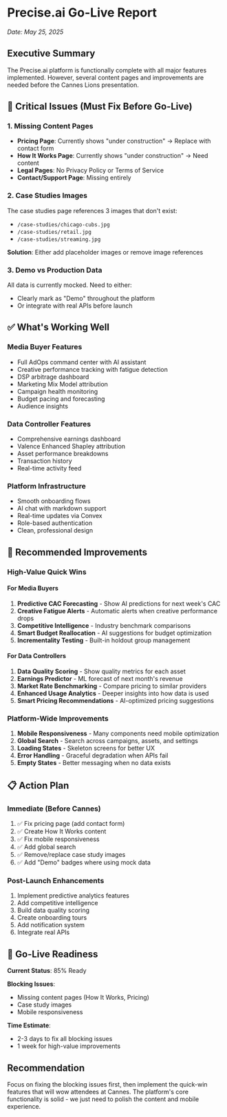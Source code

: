 # Precise.ai Go-Live Report
*Date: May 25, 2025*

## Executive Summary

The Precise.ai platform is functionally complete with all major features implemented. However, several content pages and improvements are needed before the Cannes Lions presentation.

## 🚨 Critical Issues (Must Fix Before Go-Live)

### 1. Missing Content Pages
- **Pricing Page**: Currently shows "under construction" → Replace with contact form
- **How It Works Page**: Currently shows "under construction" → Need content
- **Legal Pages**: No Privacy Policy or Terms of Service
- **Contact/Support Page**: Missing entirely

### 2. Case Studies Images
The case studies page references 3 images that don't exist:
- `/case-studies/chicago-cubs.jpg`
- `/case-studies/retail.jpg`
- `/case-studies/streaming.jpg`

**Solution**: Either add placeholder images or remove image references

### 3. Demo vs Production Data
All data is currently mocked. Need to either:
- Clearly mark as "Demo" throughout the platform
- Or integrate with real APIs before launch

## ✅ What's Working Well

### Media Buyer Features
- Full AdOps command center with AI assistant
- Creative performance tracking with fatigue detection
- DSP arbitrage dashboard
- Marketing Mix Model attribution
- Campaign health monitoring
- Budget pacing and forecasting
- Audience insights

### Data Controller Features
- Comprehensive earnings dashboard
- Valence Enhanced Shapley attribution
- Asset performance breakdowns
- Transaction history
- Real-time activity feed

### Platform Infrastructure
- Smooth onboarding flows
- AI chat with markdown support
- Real-time updates via Convex
- Role-based authentication
- Clean, professional design

## 🎯 Recommended Improvements

### High-Value Quick Wins

#### For Media Buyers
1. **Predictive CAC Forecasting** - Show AI predictions for next week's CAC
2. **Creative Fatigue Alerts** - Automatic alerts when creative performance drops
3. **Competitive Intelligence** - Industry benchmark comparisons
4. **Smart Budget Reallocation** - AI suggestions for budget optimization
5. **Incrementality Testing** - Built-in holdout group management

#### For Data Controllers
1. **Data Quality Scoring** - Show quality metrics for each asset
2. **Earnings Predictor** - ML forecast of next month's revenue
3. **Market Rate Benchmarking** - Compare pricing to similar providers
4. **Enhanced Usage Analytics** - Deeper insights into how data is used
5. **Smart Pricing Recommendations** - AI-optimized pricing suggestions

### Platform-Wide Improvements
1. **Mobile Responsiveness** - Many components need mobile optimization
2. **Global Search** - Search across campaigns, assets, and settings
3. **Loading States** - Skeleton screens for better UX
4. **Error Handling** - Graceful degradation when APIs fail
5. **Empty States** - Better messaging when no data exists

## 📋 Action Plan

### Immediate (Before Cannes)
1. ✅ Fix pricing page (add contact form)
2. ✅ Create How It Works content
3. ✅ Fix mobile responsiveness
4. ✅ Add global search
5. ✅ Remove/replace case study images
6. ✅ Add "Demo" badges where using mock data

### Post-Launch Enhancements
1. Implement predictive analytics features
2. Add competitive intelligence
3. Build data quality scoring
4. Create onboarding tours
5. Add notification system
6. Integrate real APIs

## 🚀 Go-Live Readiness

**Current Status**: 85% Ready

**Blocking Issues**:
- Missing content pages (How It Works, Pricing)
- Case study images
- Mobile responsiveness

**Time Estimate**: 
- 2-3 days to fix all blocking issues
- 1 week for high-value improvements

## Recommendation

Focus on fixing the blocking issues first, then implement the quick-win features that will wow attendees at Cannes. The platform's core functionality is solid - we just need to polish the content and mobile experience.
